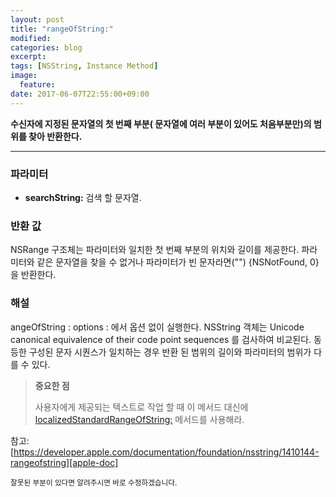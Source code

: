 ```yaml
---
layout: post
title: "rangeOfString:"
modified:
categories: blog
excerpt:
tags: [NSString, Instance Method]
image:
  feature:
date: 2017-06-07T22:55:00+09:00
---
```

**수신자에 지정된 문자열의 첫 번째 부분( 문자열에 여러 부분이 있어도 처음부분만)의 범위를 찾아 반환한다.**

---
### 파라미터
 - **searchString:** 검색 할 문자열.

### 반환 값
NSRange 구조체는 파라미터와 일치한 첫 번째 부분의 위치와 길이를 제공한다.
파라미터와 같은 문자열을 찾을 수 없거나 파라미터가 빈 문자라면("") {NSNotFound, 0}을 반환한다.

### 해설
angeOfString : options : 에서 옵션 없이 실행한다.
NSString 객체는 Unicode canonical equivalence of their code point sequences 를 검사하여 비교된다. 동등한 구성된 문자 시퀀스가 일치하는 경우 반환 된 범위의 길이와 파라미터의 범위가 다를 수 있다.

> **중요한 점**
>
> 사용자에게 제공되는 텍스트로 작업 할 때 이 메서드 대신에 [localizedStandardRangeOfString:][localizedStandardRangeOfString:] 메서드를 사용해라.

참고: [https://developer.apple.com/documentation/foundation/nsstring/1410144-rangeofstring][apple-doc]


<sub>잘못된 부분이 있다면 알려주시면 바로 수정하겠습니다.</sub>

[localizedStandardRangeOfString:]: https://leehonghwa.github.io/blog/localizedStandardRangeOfString/
[apple-doc]: https://developer.apple.com/documentation/foundation/nsstring/1410144-rangeofstring